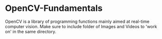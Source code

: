 # OpenCV-Fundamentals
OpenCV is a library of programming functions mainly aimed at real-time computer vision. 
Make sure to include folder of Images and Videos to 'work on' in the same directory.
